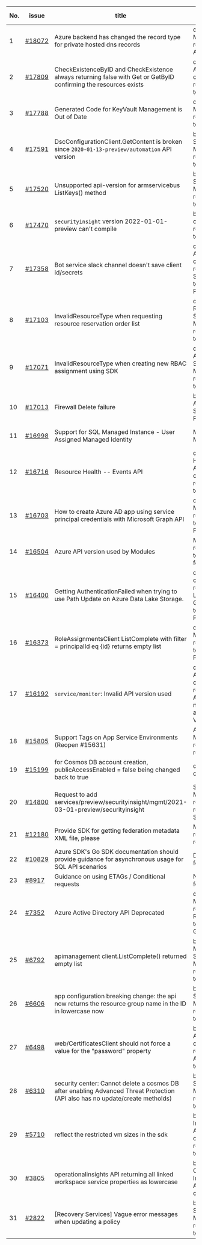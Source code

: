 | No. | issue | title | labels | assignees | bot advice | created date |
| ------ | ------ | ------ | ------ | ------ | ------ | :-----: |
|1|[#18072](https://github.com/Azure/azure-sdk-for-go/issues/18072)|Azure backend has changed the record type for private hosted dns records|question, Compute, Mgmt, customer-reported, CXP Attention|lirenhe|new comment|2022-05-17|
|2|[#17809](https://github.com/Azure/azure-sdk-for-go/issues/17809)|CheckExistenceByID and CheckExistence always returning false with Get or GetByID confirming the resources exists|question, Service Attention, Mgmt, customer-reported, needs-team-attention|lirenhe, tadelesh|new comment|2022-05-05|
|3|[#17788](https://github.com/Azure/azure-sdk-for-go/issues/17788)|Generated Code for KeyVault Management is Out of Date|question, KeyVault, Mgmt, customer-reported, needs-team-attention|SatishBoddu-MSFT, lirenhe||2022-05-02|
|4|[#17591](https://github.com/Azure/azure-sdk-for-go/issues/17591)|DscConfigurationClient.GetContent is broken since `2020-01-13-preview/automation` API version|bug, Automation, Service Attention, Mgmt, customer-reported, needs-team-attention|ArcturusZhang||2022-04-14|
|5|[#17520](https://github.com/Azure/azure-sdk-for-go/issues/17520)|Unsupported api-version for armservicebus ListKeys() method|bug, Service Bus, Service Attention, Mgmt, customer-reported, needs-team-attention|ArcturusZhang||2022-04-11|
|6|[#17470](https://github.com/Azure/azure-sdk-for-go/issues/17470)|`securityinsight` version 2022-01-01-preview can't compile|bug, Mgmt, customer-reported, needs-team-attention|ArcturusZhang||2022-04-07|
|7|[#17358](https://github.com/Azure/azure-sdk-for-go/issues/17358)|Bot service slack channel doesn't save client id/secrets|question, Service Attention, Mgmt, customer-reported, Bot Service, needs-team-attention, Previous Versions|lirenhe|new comment|2022-03-23|
|8|[#17103](https://github.com/Azure/azure-sdk-for-go/issues/17103)|InvalidResourceType when requesting resource reservation order list|question, Reservations, Service Attention, Mgmt, customer-reported, needs-team-attention|ArcturusZhang|new comment|2022-02-18|
|9|[#17071](https://github.com/Azure/azure-sdk-for-go/issues/17071)|InvalidResourceType when creating new RBAC assignment using SDK|question, Authorization, Service Attention, Mgmt, customer-reported, needs-team-attention|ArcturusZhang||2022-02-15|
|10|[#17013](https://github.com/Azure/azure-sdk-for-go/issues/17013)|Firewall Delete failure|bug, Service Attention, Mgmt, Service, Network - Firewall|ArcturusZhang|new comment|2022-02-09|
|11|[#16998](https://github.com/Azure/azure-sdk-for-go/issues/16998)|Support for SQL Managed Instance - User Assigned Managed Identity|Mgmt, SQL - Managed Instance|Alancere, ArcturusZhang, ericshape|new comment|2022-02-08|
|12|[#16716](https://github.com/Azure/azure-sdk-for-go/issues/16716)|Resource Health -- Events API|question, Resource Health, Service Attention, Mgmt, customer-reported, needs-team-attention|lirenhe|new comment|2021-12-27|
|13|[#16703](https://github.com/Azure/azure-sdk-for-go/issues/16703)|How to create Azure AD app using service principal credentials with Microsoft Graph API|question, Compute, Mgmt, customer-reported, needs-team-attention, Previous Versions|lirenhe|new comment|2021-12-23|
|14|[#16504](https://github.com/Azure/azure-sdk-for-go/issues/16504)|Azure API version used by Modules|Mgmt, customer-reported, needs-team-attention, feature-request|lirenhe|new comment|2021-12-08|
|15|[#16400](https://github.com/Azure/azure-sdk-for-go/issues/16400)|Getting AuthenticationFailed when trying to use Path Update on Azure Data Lake Storage.|question, Mgmt, customer-reported, Data Lake Storage Gen2, needs-team-attention, Previous Versions|lirenhe|new issue|2021-12-06|
|16|[#16373](https://github.com/Azure/azure-sdk-for-go/issues/16373)|RoleAssignmentsClient ListComplete with filter = principalId eq {id} returns empty list|question, Compute, Mgmt, customer-reported, needs-team-attention, Previous Versions|lirenhe|new comment|2021-12-01|
|17|[#16192](https://github.com/Azure/azure-sdk-for-go/issues/16192)|`service/monitor`: Invalid API version used|question, Service Attention, Mgmt, customer-reported, Monitor - ApplicationInsights, needs-team-attention, Previous Versions|lirenhe|new comment|2021-11-16|
|18|[#15805](https://github.com/Azure/azure-sdk-for-go/issues/15805)|Support Tags on App Service Environments (Reopen #15631)|App Services, Mgmt, customer-reported, feature-request|ArcturusZhang|new issue|2021-10-15|
|19|[#15199](https://github.com/Azure/azure-sdk-for-go/issues/15199)|for Cosmos DB account creation, publicAccessEnabled = false being changed back to true|question, Mgmt, customer-reported|ArcturusZhang|new comment|2021-08-02|
|20|[#14800](https://github.com/Azure/azure-sdk-for-go/issues/14800)|Request to add services/preview/securityinsight/mgmt/2021-03-01-preview/securityinsight |Service Attention, Mgmt, customer-reported, feature-request, SecurityInsights|Alancere, lirenhe|new comment|2021-06-19|
|21|[#12180](https://github.com/Azure/azure-sdk-for-go/issues/12180)|Provide SDK for getting federation metadata XML file, please|Mgmt, customer-reported, feature-request|ArcturusZhang||2020-08-06|
|22|[#10829](https://github.com/Azure/azure-sdk-for-go/issues/10829)|Azure SDK's Go SDK documentation should provide guidance for asynchronous usage for SQL API scenarios|Docs, SQL, Mgmt, feature-request|lirenhe|new comment|2020-06-25|
|23|[#8917](https://github.com/Azure/azure-sdk-for-go/issues/8917)|Guidance on using ETAGs / Conditional requests|Network, Mgmt, feature-request|lirenhe|new comment|2020-05-06|
|24|[#7352](https://github.com/Azure/azure-sdk-for-go/issues/7352)|Azure Active Directory API Deprecated|question, AAD, Mgmt, customer-reported, ARM - RBAC, needs-team-attention, Graph.Microsoft|ArcturusZhang|new comment|2020-02-18|
|25|[#6792](https://github.com/Azure/azure-sdk-for-go/issues/6792)|apimanagement client.ListComplete() returned empty list|bug, API Management, Service Attention, Mgmt, customer-reported, needs-team-attention|ArcturusZhang|new comment|2020-01-11|
|26|[#6606](https://github.com/Azure/azure-sdk-for-go/issues/6606)|app configuration breaking change:  the api now returns the resource group name in the ID in lowercase now|bug, App Services, Service Attention, Mgmt, customer-reported, needs-team-attention|ArcturusZhang||2020-01-06|
|27|[#6498](https://github.com/Azure/azure-sdk-for-go/issues/6498)|web/CertificatesClient should not force a value for the "password" property|bug, Service Attention, Mgmt, customer-reported, Web Apps, needs-team-attention|ArcturusZhang|new comment|2019-12-06|
|28|[#6310](https://github.com/Azure/azure-sdk-for-go/issues/6310)|security center: Cannot delete a cosmos DB after enabling Advanced Threat Protection (API also has no update/create metholds)|bug, Security, Service Attention, Mgmt, customer-reported, needs-team-attention|ArcturusZhang|new comment|2019-11-10|
|29|[#5710](https://github.com/Azure/azure-sdk-for-go/issues/5710)|reflect the restricted vm sizes in the sdk|bug, Container Instances, Service Attention, Mgmt, customer-reported, needs-team-attention|ArcturusZhang||2019-09-06|
|30|[#3805](https://github.com/Azure/azure-sdk-for-go/issues/3805)|operationalinsights API returning all linked workspace service properties as lowercase|bug, Monitor - Operational Insights, Service Attention, Mgmt, customer-reported|ArcturusZhang|new comment|2019-01-05|
|31|[#2822](https://github.com/Azure/azure-sdk-for-go/issues/2822)|[Recovery Services] Vague error messages when updating a policy|bug, Recovery Services Backup, Mgmt, customer-reported, needs-team-triage|lirenhe|new comment|2018-09-26|
